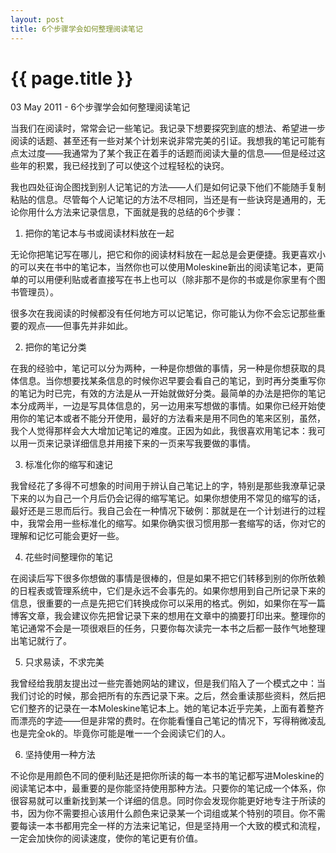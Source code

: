 ```yaml
---
layout: post
title: 6个步骤学会如何整理阅读笔记
---
```


{{ page.title }}
================

<p class="meta">03 May 2011 - 6个步骤学会如何整理阅读笔记</p>

当我们在阅读时，常常会记一些笔记。我记录下想要探究到底的想法、希望进一步阅读的话题、甚至还有一些对某个计划来说非常完美的引证。我想我的笔记可能有点太过度——我通常为了某个我正在着手的话题而阅读大量的信息——但是经过这些年的积累，我已经找到了可以使这个过程轻松的诀窍。


我也四处征询企图找到别人记笔记的方法——人们是如何记录下他们不能随手复制粘贴的信息。尽管每个人记笔记的方法不尽相同，当还是有一些诀窍是通用的，无论你用什么方法来记录信息，下面就是我的总结的6个步骤：
1. 把你的笔记本与书或阅读材料放在一起


无论你把笔记写在哪儿，把它和你的阅读材料放在一起总是会更便捷。我更喜欢小的可以夹在书中的笔记本，当然你也可以使用Moleskine新出的阅读笔记本，更简单的可以用便利贴或者直接写在书上也可以（除非那不是你的书或是你家里有个图书管理员）。


很多次在我阅读的时候都没有任何地方可以记笔记，你可能认为你不会忘记那些重要的观点——但事先并非如此。


2. 把你的笔记分类


在我的经验中，笔记可以分为两种，一种是你想做的事情，另一种是你想获取的具体信息。当你想要找某条信息的时候你迟早要会看自己的笔记，到时再分类重写你的笔记为时已完，有效的方法是从一开始就做好分类。最简单的办法是把你的笔记本分成两半，一边是写具体信息的，另一边用来写想做的事情。如果你已经开始使用你的笔记本或者不能分开使用，最好的方法看来是用不同色的笔来区别，虽然，我个人觉得那样会大大增加记笔记的难度。正因为如此，我很喜欢用笔记本：我可以用一页来记录详细信息并用接下来的一页来写我要做的事情。


3. 标准化你的缩写和速记


我曾经花了多得不可想象的时间用于辨认自己笔记上的字，特别是那些我潦草记录下来的以为自己一个月后仍会记得的缩写笔记。如果你想使用不常见的缩写的话，最好还是三思而后行。我自己会在一种情况下破例：那就是在一个计划进行的过程中，我常会用一些标准化的缩写。如果你确实很习惯用那一套缩写的话，你对它的理解和记忆可能会更好一些。


4. 花些时间整理你的笔记


在阅读后写下很多你想做的事情是很棒的，但是如果不把它们转移到别的你所依赖的日程表或管理系统中，它们是永远不会事先的。如果你想用到自己所记录下来的信息，很重要的一点是先把它们转换成你可以采用的格式。例如，如果你在写一篇博客文章，我会建议你先把曾记录下来的想用在文章中的摘要打印出来。整理你的笔记通常不会是一项很艰巨的任务，只要你每次读完一本书之后都一鼓作气地整理出笔记就行了。


5. 只求易读，不求完美


我曾经给我朋友提出过一些完善她网站的建议，但是我们陷入了一个模式之中：当我们讨论的时候，那会把所有的东西记录下来。之后，然会重读那些资料，然后把它们整齐的记录在一本Moleskine笔记本上。她的笔记本近乎完美，上面有着整齐而漂亮的字迹——但是非常的费时。在你能看懂自己笔记的情况下，写得稍微凌乱也是完全ok的。毕竟你可能是唯一一个会阅读它们的人。


6. 坚持使用一种方法


不论你是用颜色不同的便利贴还是把你所读的每一本书的笔记都写进Moleskine的阅读笔记本中，最重要的是你能坚持使用那种方法。只要你的笔记成一个体系，你很容易就可以重新找到某一个详细的信息。同时你会发现你能更好地专注于所读的书，因为你不需要担心该用什么颜色来记录某一个词组或某个特别的项目。你不需要每读一本书都用完全一样的方法来记笔记，但是坚持用一个大致的模式和流程，一定会加快你的阅读速度，使你的笔记更有价值。
